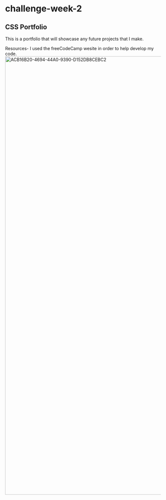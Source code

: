 # challenge-week-2

## CSS Portfolio 

This is a portfolio that will showcase any future projects that I make.

Resources- 
I used the freeCodeCamp wesite in order to help develop my code.
<img width="1414" alt="ACB16B20-4694-44A0-9390-D152DB8CEBC2" src="https://user-images.githubusercontent.com/122067817/225792884-679d0514-d21b-426d-9c36-3ddf4d48e15e.png">
